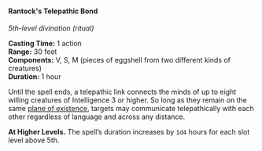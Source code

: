 #### Rantock's Telepathic Bond
<!-- previously "Telepathic Bond" -->
<!-- markdownlint-disable link-image-reference-definitions -->
[_metadata_:spell_name]:- "Rantock's Telepathic Bond"
[_metadata_:spell_original_name]:- "Telepathic Bond"
[_metadata_:spell_level]:- "5"
[_metadata_:spell_school]:- "divination"
[_metadata_:ritual]:- "true"
[_metadata_:casting_time_amount]:- "1"
[_metadata_:casting_time_unit]:- "action"
[_metadata_:range]:- "30 feet"
[_metadata_:target]:- "up to 8 willing creatures of Intelligence 3 or higher"
[_metadata_:components_verbal]:- "true"
[_metadata_:components_somatic]:- "true"
[_metadata_:components_material]:- "true"
[_metadata_:components_material_description]:- "pieces of eggshell from two different kinds of creatures"
[_metadata_:duration]:- "1 hour"
[_metadata_:concentration]:- "false"
[_metadata_:compared_to_wotc_srd_5.1]:- "mechanics_same_wording_different"
[_metadata_:compared_to_a5e_srd]:- "mechanics_same_wording_different"
<!-- markdownlint-disable-next-line no-emphasis-as-heading -->
_5th-level divination (ritual)_

**Casting Time:** 1 action \
**Range:** 30 feet \
**Components:** V, S, M (pieces of eggshell from two different kinds of creatures) \
**Duration:** 1 hour

Until the spell ends, a telepathic link connects the minds of up to eight willing creatures of Intelligence 3 or higher.
So long as they remain on the same [plane of existence](#Planes_of_Existence_planes_of_existence), targets may communicate telepathically with each other regardless of language and across any distance.

**At Higher Levels.**
The spell’s duration increases by `1d4` hours for each slot level above 5th.
